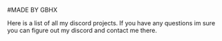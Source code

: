 #MADE BY GBHX

Here is a list of all my discord projects. If you have any questions im sure you can figure out my discord and contact me there.
